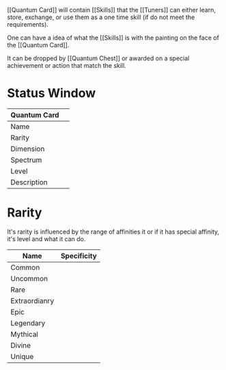 [[Quantum Card]] will contain [[Skills]] that the [[Tuners]] can either learn, store, exchange, or use them as a one time skill (if do not meet the requirements).

One can have a idea of what the [[Skills]] is with the painting on the face of the [[Quantum Card]].

It can be dropped by [[Quantum Chest]] or awarded on a special achievement or action that match the skill.

# Status Window

| Quantum Card |     |
| ------------ | --- |
| Name         |     |
| Rarity       |     |
| Dimension    |     |
| Spectrum     |     |
| Level        |     |
| Description  |     |

# Rarity

It's rarity is influenced by the range of affinities it or if it has special affinity, it's level and what it can do.

| Name          | Specificity |
| ------------- | ----------- |
| Common        |             |
| Uncommon      |             |
| Rare          |             |
| Extraordianry |             |
| Epic          |             |
| Legendary     |             |
| Mythical      |             |
| Divine        |             |
| Unique        |             |
